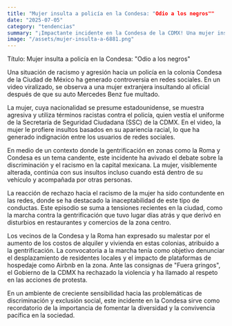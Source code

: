 ```yaml
---
title: "Mujer insulta a policía en la Condesa: "Odio a los negros""
date: "2025-07-05"
category: "tendencias"
summary: "¡Impactante incidente en la Condesa de la CDMX! Una mujer insulta a un policía de forma despiadada, revelando su racismo sin filtros. El video viralizado en redes sociales desata indignación y pone de manifiesto el contexto de gentrificación en la zona. ¡No te pierdas los detalles y la reacción de los usuarios en redes!"
image: "/assets/mujer-insulta-a-6881.png"
---
```


Título: Mujer insulta a policía en la Condesa: "Odio a los negros"



Una situación de racismo y agresión hacia un policía en la colonia Condesa de la Ciudad de México ha generado controversia en redes sociales. En un video viralizado, se observa a una mujer extranjera insultando al oficial después de que su auto Mercedes Benz fue multado.



La mujer, cuya nacionalidad se presume estadounidense, se muestra agresiva y utiliza términos racistas contra el policía, quien vestía el uniforme de la Secretaría de Seguridad Ciudadana (SSC) de la CDMX. En el video, la mujer le profiere insultos basados en su apariencia racial, lo que ha generado indignación entre los usuarios de redes sociales.



En medio de un contexto donde la gentrificación en zonas como la Roma y Condesa es un tema candente, este incidente ha avivado el debate sobre la discriminación y el racismo en la capital mexicana. La mujer, visiblemente alterada, continúa con sus insultos incluso cuando está dentro de su vehículo y acompañada por otras personas.



La reacción de rechazo hacia el racismo de la mujer ha sido contundente en las redes, donde se ha destacado la inaceptabilidad de este tipo de conductas. Este episodio se suma a tensiones recientes en la ciudad, como la marcha contra la gentrificación que tuvo lugar días atrás y que derivó en disturbios en restaurantes y comercios de la zona centro.



Los vecinos de la Condesa y la Roma han expresado su malestar por el aumento de los costos de alquiler y vivienda en estas colonias, atribuido a la gentrificación. La convocatoria a la marcha tenía como objetivo denunciar el desplazamiento de residentes locales y el impacto de plataformas de hospedaje como Airbnb en la zona. Ante las consignas de "Fuera gringos", el Gobierno de la CDMX ha rechazado la violencia y ha llamado al respeto en las acciones de protesta.



En un ambiente de creciente sensibilidad hacia las problemáticas de discriminación y exclusión social, este incidente en la Condesa sirve como recordatorio de la importancia de fomentar la diversidad y la convivencia pacífica en la sociedad.
